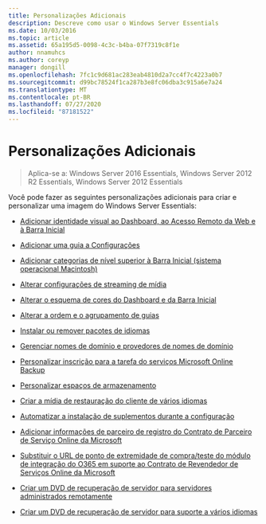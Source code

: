 ```yaml
---
title: Personalizações Adicionais
description: Descreve como usar o Windows Server Essentials
ms.date: 10/03/2016
ms.topic: article
ms.assetid: 65a195d5-0098-4c3c-b4ba-07f7319c8f1e
author: nnamuhcs
ms.author: coreyp
manager: dongill
ms.openlocfilehash: 7fc1c9d681ac283eab4810d2a7cc4f7c4223a0b7
ms.sourcegitcommit: d99bc78524f1ca287b3e8fc06dba3c915a6e7a24
ms.translationtype: MT
ms.contentlocale: pt-BR
ms.lasthandoff: 07/27/2020
ms.locfileid: "87181522"
---
```

# <a name="additional-customizations"></a>Personalizações Adicionais

>Aplica-se a: Windows Server 2016 Essentials, Windows Server 2012 R2 Essentials, Windows Server 2012 Essentials

Você pode fazer as seguintes personalizações adicionais para criar e personalizar uma imagem do Windows Server Essentials:

-   [Adicionar identidade visual ao Dashboard, ao Acesso Remoto da Web e à Barra Inicial](../install/Add-Branding-to-the-Dashboard--Remote-Web-Access--and-Launchpad.md)

-   [Adicionar uma guia a Configurações](../install/Add-a-Tab-to-Settings.md)

-   [Adicionar categorias de nível superior à Barra Inicial (sistema operacional Macintosh)](../install/Add-Top-Level-Categories-to-the-Launchpad--Macintosh-Operating-System-.md)

-   [Alterar configurações de streaming de mídia](../install/Change-Media-Streaming-Settings.md)

-   [Alterar o esquema de cores do Dashboard e da Barra Inicial](../install/Change-the-Color-Scheme-of-the-Dashboard-and-Launchpad.md)

-   [Alterar a ordem e o agrupamento de guias](../install/Change-the-Order-and-Grouping-of-Tabs.md)

-   [Instalar ou remover pacotes de idiomas](../install/Install-or-Remove-Language-Packs.md)

-   [Gerenciar nomes de domínio e provedores de nomes de domínio](../install/Manage-Domain-Names-and-Domain-Name-Providers.md)

-   [Personalizar inscrição para a tarefa do serviços Microsoft Online Backup](../install/Customize-Sign-Up-for-Microsoft-Online-Backup-Service-task.md)

-   [Personalizar espaços de armazenamento](../install/Customize-Storage-Spaces.md)

-   [Criar a mídia de restauração do cliente de vários idiomas](../install/Build-Multi-Language-Client-Restore-Media.md)

-   [Automatizar a instalação de suplementos durante a configuração](../install/Automate-Installation-of-Add-Ins-During-Setup.md)

-   [Adicionar informações de parceiro de registro do Contrato de Parceiro de Serviço Online da Microsoft](../install/Add-Microsoft-Online-Service-Partner-Agreement-Partner-of-Record-Information.md)

-   [Substituir o URL de ponto de extremidade de compra/teste do módulo de integração do O365 em suporte ao Contrato de Revendedor de Serviços Online da Microsoft](../install/Replace-O365-Integration-Module-Buy-Try-Endpoint-URL-in-Support-of-Microsoft-Online-Service-Reseller-Agreement.md)

-   [Criar um DVD de recuperação de servidor para servidores administrados remotamente](../install/Create-a-Server-Recovery-DVD-for-Remotely-Administered-Servers.md)

-   [Criar um DVD de recuperação de servidor para suporte a vários idiomas](../install/Create-a-Server-Recovery-DVD-for-Multi-Language-Support.md)
